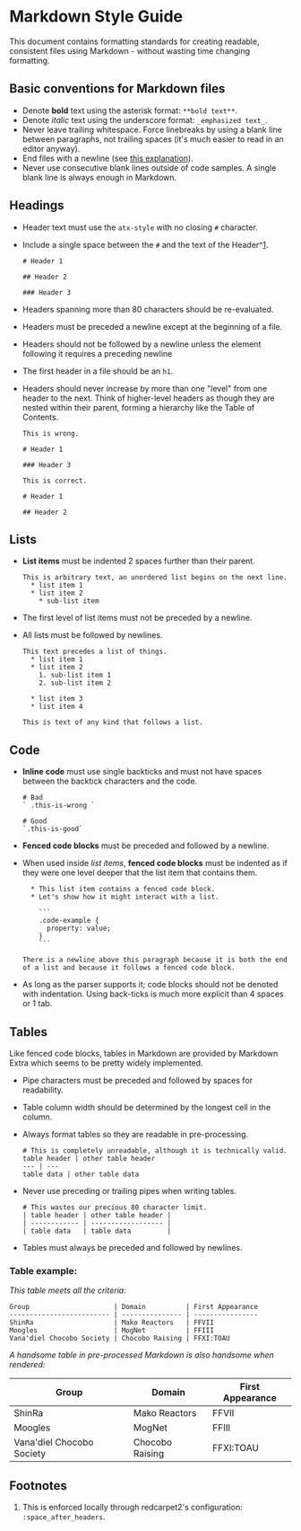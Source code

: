 # Markdown Style Guide
This document contains formatting standards for creating readable, consistent files using Markdown - without wasting time changing formatting.

## Basic conventions for Markdown files
  * Denote **bold** text using the asterisk format: `**bold text**`.
  * Denote _italic_ text using the underscore format: `_emphasized text_`.
  * Never leave trailing whitespace. Force linebreaks by using a blank line between paragraphs, not trailing spaces (it's much easier to read in an editor anyway).
  * End files with a newline (see [this explanation](http://robots.thoughtbot.com/no-newline-at-end-of-file)).
  * Never use consecutive blank lines outside of code samples. A single blank line is always enough in Markdown.

## Headings
  * Header text must use the `atx-style` with no closing `#` character.
  * Include a single space between the `#` and the text of the Header^[1](#1).

    ```
    # Header 1

    ## Header 2

    ### Header 3
    ```

  * Headers spanning more than 80 characters should be re-evaluated.
  * Headers must be preceded a newline except at the beginning of a file.
  * Headers should not be followed by a newline unless the element following it requires a preceding newline
  * The first header in a file should be an `h1`.
  * Headers should never increase by more than one "level" from one header to the next. Think of higher-level headers as though they are nested within their parent, forming a hierarchy like the Table of Contents.

    ```
    This is wrong.

    # Header 1

    ### Header 3
    ```

    ```
    This is correct.

    # Header 1

    ## Header 2
    ```

## Lists
  * **List items** must be indented 2 spaces further than their parent.

    ```
    This is arbitrary text, an unordered list begins on the next line.
      * list item 1
      * list item 2
        * sub-list item
    ```

  * The first level of list items must not be preceded by a newline.
  * All lists must be followed by newlines.

    ```
    This text precedes a list of things.
      * list item 1
      * list item 2
        1. sub-list item 1
        2. sub-list item 2

      * list item 3
      * list item 4

    This is text of any kind that follows a list.
    ```

## Code
  * **Inline code** must use single backticks and must not have spaces between the backtick characters and the code.

    ```
    # Bad
    ` .this-is-wrong `

    # Good
    `.this-is-good`
    ```

  * **Fenced code blocks** must be preceded and followed by a newline.
  * When used inside _list items_, **fenced code blocks** must be indented as if they were one level deeper that the list item that contains them.

    ```
      * This list item contains a fenced code block.
      * Let's show how it might interact with a list.

        ```
        .code-example {
          property: value;
        }
        ```

    There is a newline above this paragraph because it is both the end of a list and because it follows a fenced code block.
    ```

  * As long as the parser supports it; code blocks should not be denoted with indentation. Using back-ticks is much more explicit than 4 spaces or 1 tab.

## Tables
Like fenced code blocks, tables in Markdown are provided by Markdown Extra which seems to be pretty widely implemented.

  * Pipe characters must be preceded and followed by spaces for readability.
  * Table column width should be determined by the longest cell in the column.
  * Always format tables so they are readable in pre-processing.

    ```
    # This is completely unreadable, although it is technically valid.
    table header | other table header
    --- | ---
    table data | other table data
    ```

  * Never use preceding or trailing pipes when writing tables.

    ```
    # This wastes our precious 80 character limit.
    | table header | other table header |
    | ------------ | ------------------ |
    | table data   | table data         |
    ```

  * Tables must always be preceded and followed by newlines.

### Table example:
_This table meets all the criteria:_

```
Group                     | Domain          | First Appearance
------------------------- | --------------- | ----------------
ShinRa                    | Mako Reactors   | FFVII
Moogles                   | MogNet          | FFIII
Vana'diel Chocobo Society | Chocobo Raising | FFXI:TOAU
```

_A handsome table in pre-processed Markdown is also handsome when rendered:_

Group                     | Domain          | First Appearance
------------------------- | --------------- | ----------------
ShinRa                    | Mako Reactors   | FFVII
Moogles                   | MogNet          | FFIII
Vana'diel Chocobo Society | Chocobo Raising | FFXI:TOAU


## Footnotes
  1. This is enforced locally through redcarpet2's configuration:
     `:space_after_headers`.
     <a name="1"><a>

